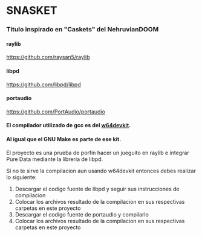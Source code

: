 # SNASKET
### Titulo inspirado en "Caskets" del NehruvianDOOM

#### raylib
<https://github.com/raysan5/raylib>
#### libpd
<https://github.com/libpd/libpd>
#### portaudio
<https://github.com/PortAudio/portaudio>


#### El compilador utilizado de gcc es del [w64devkit](https://github.com/skeeto/w64devkit).
#### Al igual que el GNU Make es parte de ese kit.

El proyecto es una prueba de porfin hacer un jueguito en raylib e integrar Pure Data mediante la libreria de libpd. 

Si no te sirve la compilacion aun usando w64devkit entonces debes
realizar lo siguiente:
1. Descargar el codigo fuente de libpd y seguir sus instrucciones de compilacion
2. Colocar los archivos resultado de la compilacion en sus respectivas carpetas en este proyecto
3. Descargar el codigo fuente de portaudio y compilarlo
4. Colocar los archivos resultado de la compilacion en sus respectivas carpetas en este proyecto   